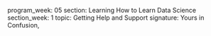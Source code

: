 program_week: 05
section: Learning How to Learn Data Science
section_week: 1
topic: Getting Help and Support
signature: Yours in Confusion,
